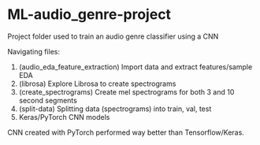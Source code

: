 # ML-audio_genre-project
Project folder used to train an audio genre classifier using a CNN

Navigating files:
1) (audio_eda_feature_extraction) Import data and extract features/sample EDA
2) (librosa) Explore Librosa to create spectrograms
3) (create_spectrograms) Create mel spectrograms for both 3 and 10 second segments
4) (split-data) Splitting data (spectrograms) into train, val, test
5) Keras/PyTorch CNN models

CNN created with PyTorch performed way better than Tensorflow/Keras.
